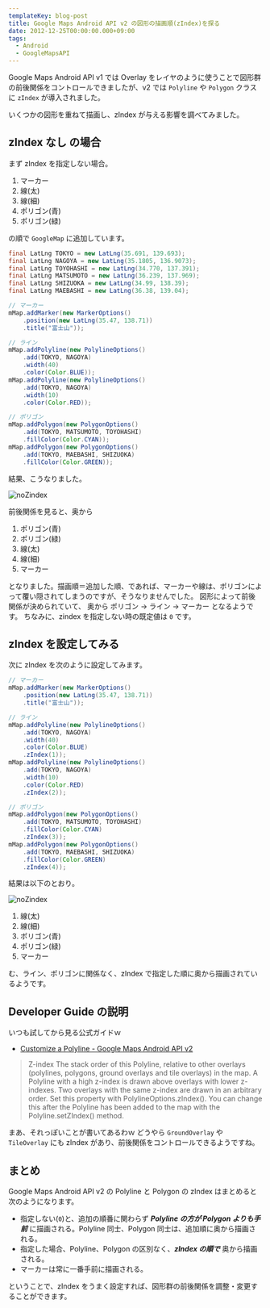```yaml
---
templateKey: blog-post
title: Google Maps Android API v2 の図形の描画順(zIndex)を探る
date: 2012-12-25T00:00:00.000+09:00
tags:
  - Android
  - GoogleMapsAPI
---
```

Google Maps Android API v1 では Overlay をレイヤのように使うことで図形群の前後関係をコントロールできましたが、v2 では `Polyline` や `Polygon` クラスに `zIndex` が導入されました。

いくつかの図形を重ねて描画し、zIndex が与える影響を調べてみました。

<!-- more -->

## zIndex なし の場合

まず zIndex を指定しない場合。

1. マーカー
2. 線(太)
3. 線(細)
4. ポリゴン(青)
5. ポリゴン(緑)

の順で ```GoogleMap``` に追加しています。

```java NoZindex.java
final LatLng TOKYO = new LatLng(35.691, 139.693);
final LatLng NAGOYA = new LatLng(35.1805, 136.9073);
final LatLng TOYOHASHI = new LatLng(34.770, 137.391);
final LatLng MATSUMOTO = new LatLng(36.239, 137.969);
final LatLng SHIZUOKA = new LatLng(34.99, 138.39);
final LatLng MAEBASHI = new LatLng(36.38, 139.04);

// マーカー
mMap.addMarker(new MarkerOptions()
	.position(new LatLng(35.47, 138.71))
	.title("富士山"));

// ライン
mMap.addPolyline(new PolylineOptions()
	.add(TOKYO, NAGOYA)
    .width(40)
    .color(Color.BLUE));
mMap.addPolyline(new PolylineOptions()
	.add(TOKYO, NAGOYA)
    .width(10)
    .color(Color.RED));

// ポリゴン
mMap.addPolygon(new PolygonOptions()
	.add(TOKYO, MATSUMOTO, TOYOHASHI)
	.fillColor(Color.CYAN));
mMap.addPolygon(new PolygonOptions()
	.add(TOKYO, MAEBASHI, SHIZUOKA)
	.fillColor(Color.GREEN));
```

結果、こうなりました。

![noZindex](https://blog.amay077.net/img/posts/zindex_off.png)

前後関係を見ると、奥から

1. ポリゴン(青)
2. ポリゴン(緑)
3. 線(太)
4. 線(細)
5. マーカー

となりました。描画順＝追加した順、であれば、マーカーや線は、ポリゴンによって覆い隠されてしまうのですが、そうなりませんでした。
図形によって前後関係が決められていて、
奥から ポリゴン → ライン → マーカー となるようです。
ちなみに、zindex を指定しない時の既定値は ```0``` です。

## zIndex を設定してみる

次に zIndex を次のように設定してみます。

```java WithZindex.java
// マーカー
mMap.addMarker(new MarkerOptions()
	.position(new LatLng(35.47, 138.71))
	.title("富士山"));

// ライン
mMap.addPolyline(new PolylineOptions()
	.add(TOKYO, NAGOYA)
    .width(40)
    .color(Color.BLUE)
    .zIndex(1));
mMap.addPolyline(new PolylineOptions()
	.add(TOKYO, NAGOYA)
    .width(10)
    .color(Color.RED)
    .zIndex(2));

// ポリゴン
mMap.addPolygon(new PolygonOptions()
	.add(TOKYO, MATSUMOTO, TOYOHASHI)
	.fillColor(Color.CYAN)
	.zIndex(3));
mMap.addPolygon(new PolygonOptions()
	.add(TOKYO, MAEBASHI, SHIZUOKA)
	.fillColor(Color.GREEN)
	.zIndex(4));
```

結果は以下のとおり。

![noZindex](https://blog.amay077.net/img/posts/zindex_on.png)

1. 線(太)
2. 線(細)
3. ポリゴン(青)
4. ポリゴン(緑)
5. マーカー

む、ライン、ポリゴンに関係なく、zIndex で指定した順に奥から描画されているようです。

## Developer Guide の説明
いつも試してから見る公式ガイドｗ

* [Customize a Polyline - Google Maps Android API v2](https://developers.google.com/maps/documentation/android/lines#customize_a_polyline)

> Z-index
The stack order of this Polyline, relative to other overlays (polylines, polygons, ground overlays and tile overlays) in the map. A Polyline with a high z-index is drawn above overlays with lower z-indexes. Two overlays with the same z-index are drawn in an arbitrary order. Set this property with PolylineOptions.zIndex(). You can change this after the Polyline has been added to the map with the Polyline.setZIndex() method.

まあ、それっぽいことが書いてあるわｗ
どうやら `GroundOverlay` や `TileOverlay` にも zIndex があり、前後関係をコントロールできるようですね。

## まとめ
Google Maps Android API v2 の Polyline と Polygon の zIndex はまとめると次のようになります。

* 指定しない(```0```)と、追加の順番に関わらず ***Polyline の方が Polygon よりも手前*** に描画される。Polyline 同士、Polygon 同士は、追加順に奥から描画される。
* 指定した場合、Polyline、Polygon の区別なく、***zIndex の順で*** 奥から描画される。
* マーカーは常に一番手前に描画される。

ということで、zIndex をうまく設定すれば、図形群の前後関係を調整・変更することができます。
